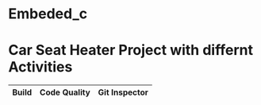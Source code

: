 # Embeded_c

# Car Seat Heater Project with differnt Activities











| Build | Code Quality | Git Inspector |
|-----|-----|-----|

